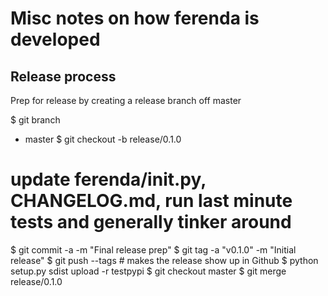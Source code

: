 Misc notes on how ferenda is developed
======================================

Release process
---------------

Prep for release by creating a release branch off master

$ git branch
* master
$ git checkout -b release/0.1.0
# update ferenda/__init__.py, CHANGELOG.md, run last minute tests and generally tinker around
$ git commit -a -m "Final release prep"
$ git tag -a "v0.1.0" -m "Initial release"
$ git push --tags # makes the release show up in Github
$ python setup.py sdist upload -r testpypi
$ git checkout master
$ git merge release/0.1.0